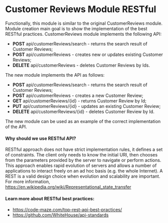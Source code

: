 # Customer Reviews Module RESTful
Functionally, this module is similar to the original CustomerReviews module. Module creation main goal is to show the implementation of the best RESTful practices. CustomerReviews module implements the following API:

* <b>POST</b> api/customerReviews/search - returns the search result of Customer Reviews;
* <b>POST</b> api/customerReviews - creates new or updates existing Customer Reviews;
* <b>DELETE</b> api/customerReviews - deletes Customer Reviews by Ids.

The new module implements the API as follows:
* <b>POST</b> api/customerReviews/search - returns the search result of Customer Reviews;
* <b>POST</b> api/customerReviews - creates a new Customer Review;
* <b>GET</b> api/customerReviews/{id} - returns Customer Review by Id;
* <b>PUT</b> api/customerReviews/{id} - updates an existing Customer Review;
* <b>DELETE</b> api/customerReviews/{id} - deletes Customer Review by Id.

The new module can be used as an example of the correct implementation of the API.

#### Why should we use RESTful API?
RESTful approach does not have strict implementation rules, it defines a set of constraints. The client only needs to know the initial URI, then chooses from the parameters provided by the server to navigate or perform actions. This approach enables rapid evolution of servers and allows a number of applications to interact freely on an ad hoc basis (e.g. the whole Internet). A REST is a valid design choice when evolution and scalability are important. For more information, https://en.wikipedia.org/wiki/Representational_state_transfer

#### Learn more about RESTful best practices:
* https://code-maze.com/top-rest-api-best-practices/
* https://github.com/WhiteHouse/api-standards
